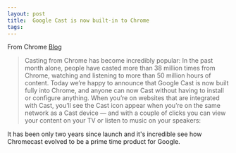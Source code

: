 ```yaml
---
layout: post
title:  Google Cast is now built-in to Chrome
tags: 
---
```


From Chrome [Blog](https://chrome.googleblog.com/2016/08/google-cast-is-now-built-in-to-chrome.html )

> Casting from Chrome has become incredibly popular: In the past month alone, people have casted more than 38 million times from Chrome, watching and listening to more than 50 million hours of content. 
> Today we’re happy to announce that Google Cast is now built fully into Chrome, and anyone can now Cast without having to install or configure anything.  When you’re on websites that are integrated with Cast, you’ll see the Cast icon appear when you’re on the same network as a Cast device — and with a couple of clicks you can view your content on your TV or listen to music on your speakers:

It has been only two years since launch and it's incredible see how Chromecast evolved to be a prime time product for Google. 

